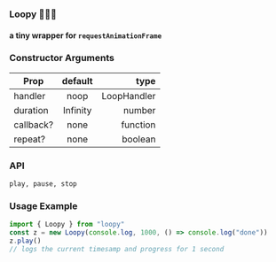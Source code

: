 ### Loopy 🔁🔁🔁

#### a tiny wrapper for `requestAnimationFrame`

### Constructor Arguments

| Prop      | default  |        type |
| --------- | :------: | ----------: |
| handler   |   noop   | LoopHandler |
| duration  | Infinity |      number |
| callback? |   none   |    function |
| repeat?   |   none   |     boolean |

### API

    play, pause, stop

### Usage Example

```typescript
import { Loopy } from "loopy"
const z = new Loopy(console.log, 1000, () => console.log("done"))
z.play()
// logs the current timesamp and progress for 1 second
```
